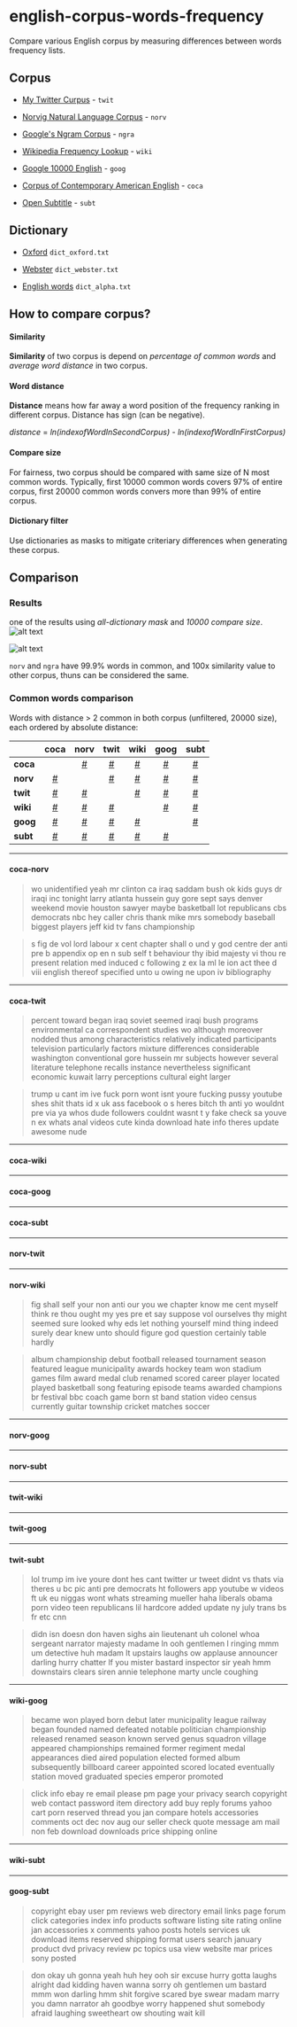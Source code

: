 # english-corpus-words-frequency
Compare various English corpus by measuring differences between words frequency lists.

## Corpus

- [My Twitter Curpus](https://github.com/xdqc/tweet-trend-everyday) - `twit`

- [Norvig Natural Language Corpus](https://github.com/colinscape/norvig-frequencies/tree/master/data) - `norv`

- [Google's Ngram Corpus](https://github.com/hackerb9/gwordlist) - `ngra`

- [Wikipedia Frequency Lookup](https://github.com/prabhakar267/wikipedia-frequency-lookup) - `wiki`

- [Google 10000 English](https://github.com/first20hours/google-10000-english) - `goog`

- [Corpus of Contemporary American English](https://github.com/oyrx/word_frequency) - `coca`

- [Open Subtitle](http://opus.nlpl.eu/index.php) - `subt`

## Dictionary

- [Oxford](https://github.com/DevangMstryls/Oxford-English-Dictionary-41K-words-) `dict_oxford.txt`

- [Webster](https://github.com/matthewreagan/WebstersEnglishDictionary) `dict_webster.txt`

- [English words](https://github.com/dwyl/english-words) `dict_alpha.txt`


## How to compare corpus?

#### Similarity

**Similarity** of two corpus is depend on *percentage of common words* and *average word distance* in two corpus.

#### Word distance

**Distance** means how far away a word position of the frequency ranking in different corpus. Distance has sign (can be negative).

*distance* = *ln(indexofWordInSecondCorpus)* - *ln(indexofWordInFirstCorpus)*


#### Compare size

For fairness, two corpus should be compared with same size of N most common words. Typically, first 10000 common words covers 97% of entire corpus, first 20000 common words convers more than 99% of entire corpus.

#### Dictionary filter

Use dictionaries as masks to mitigate criteriary differences when generating these corpus.


## Comparison

### Results

one of the results using *all-dictionary mask* and *10000 compare size*.
![alt text](https://raw.githubusercontent.com/xdqc/english-corpus-words-frequency/master/results/t-all-10000.PNG "dictinary mask=dict_all, compare size=10000")

![alt text](https://raw.githubusercontent.com/xdqc/english-corpus-words-frequency/master/results/g-all-10000.PNG "dictinary mask=dict_all, compare size=10000")

`norv` and `ngra` have 99.9% words in common, and 100x similarity value to other corpus, thuns can be considered the same.

### Common words comparison

Words with distance > 2 common in both corpus (unfiltered, 20000 size), each ordered by absolute distance:

|          | **coca**  | **norv**  | **twit**  |**wiki**| **goog**  | **subt**  |
| ---------|:-------------:|:-------------:|:-------------:|:-------------:|:-------------:|:-------------:|
| **coca** |               |[#](#coca-norv)|[#](#coca-twit)|[#](#coca-wiki)|[#](#coca-goog)|[#](#coca-subt)|
| **norv** |[#](#coca-norv)|               |[#](#norv-twit)|[#](#norv-wiki)|[#](#norv-goog)|[#](#norv-subt)|
| **twit** |[#](#coca-twit)|[#](#norv-twit)|               |[#](#twit-wiki)|[#](#twit-goog)|[#](#twit-subt)|
| **wiki** |[#](#coca-wiki)|[#](#norv-wiki)|[#](#twit-wiki)|               |[#](#wiki-goog)|[#](#wiki-subt)|
| **goog** |[#](#coca-goog)|[#](#norv-goog)|[#](#twit-goog)|[#](#wiki-goog)|               |[#](#goog-subt)|
| **subt** |[#](#coca-subt)|[#](#norv-subt)|[#](#twit-subt)|[#](#wiki-subt)|[#](#goog-subt)|               |


----
#### coca-norv

>wo
unidentified
yeah
mr
clinton
ca
iraq
saddam
bush
ok
kids
guys
dr
iraqi
inc
tonight
larry
atlanta
hussein
guy
gore
sept
says
denver
weekend
movie
houston
sawyer
maybe
basketball
lot
republicans
cbs
democrats
nbc
hey
caller
chris
thank
mike
mrs
somebody
baseball
biggest
players
jeff
kid
tv
fans
championship


>s
fig
de
vol
lord
labour
x
cent
chapter
shall
o
und
y
god
centre
der
anti
pre
b
appendix
op
en
n
sub
self
t
behaviour
thy
ibid
majesty
vi
thou
re
present
relation
med
induced
c
following
z
ex
la
ml
le
ion
act
thee
d
viii
english
thereof
specified
unto
u
owing
ne
upon
iv
bibliography


----
#### coca-twit

>percent
toward
began
iraq
soviet
seemed
iraqi
bush
programs
environmental
ca
correspondent
studies
wo
although
moreover
nodded
thus
among
characteristics
relatively
indicated
participants
television
particularly
factors
mixture
differences
considerable
washington
conventional
gore
hussein
mr
subjects
however
several
literature
telephone
recalls
instance
nevertheless
significant
economic
kuwait
larry
perceptions
cultural
eight
larger

>trump
u
cant
im
ive
fuck
porn
wont
isnt
youre
fucking
pussy
youtube
shes
shit
thats
id
x
uk
ass
facebook
o
s
heres
bitch
th
anti
yo
wouldnt
pre
via
ya
whos
dude
followers
couldnt
wasnt
t
y
fake
check
sa
youve
n
ex
whats
anal
videos
cute
kinda
download
hate
info
theres
update
awesome
nude


----
#### coca-wiki

>

>


----
#### coca-goog

>

>


----
#### coca-subt

>

>

----
#### norv-twit

>

>


----
#### norv-wiki

>fig
shall
self
your
non
anti
our
you
we
chapter
know
me
cent
myself
think
re
thou
ought
my
yes
pre
et
say
suppose
vol
ourselves
thy
might
seemed
sure
looked
why
eds
let
nothing
yourself
mind
thing
indeed
surely
dear
knew
unto
should
figure
god
question
certainly
table
hardly

>album
championship
debut
football
released
tournament
season
featured
league
municipality
awards
hockey
team
won
stadium
games
film
award
medal
club
renamed
scored
career
player
located
played
basketball
song
featuring
episode
teams
awarded
champions
br
festival
bbc
coach
game
born
st
band
station
video
census
currently
guitar
township
cricket
matches
soccer


----
#### norv-goog

>

>


----
#### norv-subt

>

>


----
#### twit-wiki

>

>


----
#### twit-goog

>

>


----
#### twit-subt

>lol
trump
im
ive
youre
dont
hes
cant
twitter
ur
tweet
didnt
vs
thats
via
theres
u
bc
pic
anti
pre
democrats
ht
followers
app
youtube
w
videos
ft
uk
eu
niggas
wont
whats
streaming
mueller
haha
liberals
obama
porn
video
teen
republicans
lil
hardcore
added
update
ny
july
trans
bs
fr
etc
cnn

>didn
isn
doesn
don
haven
sighs
ain
lieutenant
uh
colonel
whoa
sergeant
narrator
majesty
madame
ln
ooh
gentlemen
l
ringing
mmm
um
detective
huh
madam
lt
upstairs
laughs
ow
applause
announcer
darling
hurry
chatter
lf
you
mister
bastard
inspector
sir
yeah
hmm
downstairs
clears
siren
annie
telephone
marty
uncle
coughing


----
#### wiki-goog

>became
won
played
born
debut
later
municipality
league
railway
began
founded
named
defeated
notable
politician
championship
released
renamed
season
known
served
genus
squadron
village
appeared
championships
remained
former
regiment
medal
appearances
died
aired
population
elected
formed
album
subsequently
billboard
career
appointed
scored
located
eventually
station
moved
graduated
species
emperor
promoted

>click
info
ebay
re
email
please
pm
page
your
privacy
search
copyright
web
contact
password
item
directory
add
buy
reply
forums
yahoo
cart
porn
reserved
thread
you
jan
compare
hotels
accessories
comments
oct
dec
nov
aug
our
seller
check
quote
message
am
mail
non
feb
download
downloads
price
shipping
online


----
#### wiki-subt

>

>


----
#### goog-subt

>copyright
ebay
user
pm
reviews
web
directory
email
links
page
forum
click
categories
index
info
products
software
listing
site
rating
online
jan
accessories
x
comments
yahoo
posts
hotels
services
uk
download
items
reserved
shipping
format
users
search
january
product
dvd
privacy
review
pc
topics
usa
view
website
mar
prices
sony
posted

>don
okay
uh
gonna
yeah
huh
hey
ooh
sir
excuse
hurry
gotta
laughs
alright
dad
kidding
haven
wanna
sorry
oh
gentlemen
um
bastard
mmm
won
darling
hmm
shit
forgive
scared
bye
swear
madam
marry
you
damn
narrator
ah
goodbye
worry
happened
shut
somebody
afraid
laughing
sweetheart
ow
shouting
wait
kill


